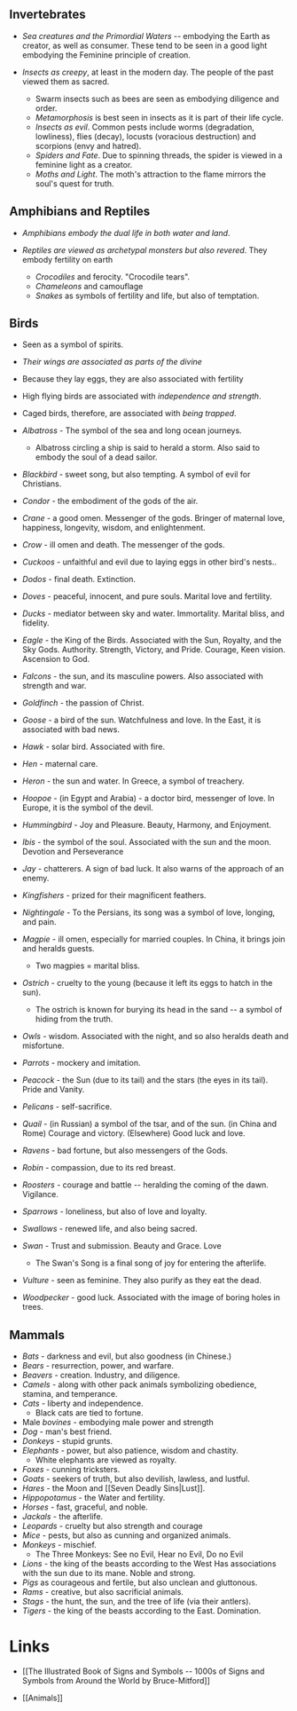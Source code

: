 ## Invertebrates
* *Sea creatures and the Primordial Waters* -- embodying the Earth as creator, as well as consumer. These tend to be seen in a good light embodying the Feminine principle of creation.

* *Insects as creepy*, at least in the modern day. The people of the past viewed them as sacred.
	* Swarm insects such as bees are seen as embodying diligence and order.
	* *Metamorphosis* is best seen in insects as it is part of their life cycle.
	* *Insects as evil*. Common pests include worms (degradation, lowliness), flies (decay), locusts (voracious destruction) and scorpions (envy and hatred).
	* *Spiders and Fate*. Due to spinning threads, the spider is viewed in a feminine light as a creator.
	* *Moths and Light*. The moth's attraction to the flame mirrors the soul's quest for truth.

## Amphibians and Reptiles
* *Amphibians embody the dual life in both water and land*.

* *Reptiles are viewed as archetypal monsters but also revered*. They embody fertility on earth 
	* *Crocodiles* and ferocity. "Crocodile tears".
	* *Chameleons* and camouflage 
	* *Snakes* as symbols of fertility and life, but also of temptation. 

## Birds
* Seen as a symbol of spirits. 
* *Their wings are associated as parts of the divine*
* Because they lay eggs, they are also associated with fertility
* High flying birds are associated with *independence and strength*.
* Caged birds, therefore, are associated with *being trapped*.

* *Albatross* - The symbol of the sea and long ocean journeys. 
	* Albatross circling a ship is said to herald a storm. Also said to embody the soul of a dead sailor.
* *Blackbird* - sweet song, but also tempting. A symbol of evil for Christians.
* *Condor* - the embodiment of the gods of the air.
* *Crane* - a good omen. Messenger of the gods. Bringer of maternal love, happiness, longevity, wisdom, and enlightenment.
* *Crow* - ill omen and death. The messenger of the gods.
* *Cuckoos* - unfaithful and evil due to laying eggs in other bird's nests..
* *Dodos* - final death. Extinction.
* *Doves* - peaceful, innocent, and pure souls. Marital love and fertility.
* *Ducks* - mediator between sky and water. Immortality. Marital bliss, and fidelity.
* *Eagle* - the King of the Birds. Associated with the Sun, Royalty, and the Sky Gods. Authority. Strength, Victory, and Pride. Courage, Keen vision. Ascension to God.
* *Falcons* - the sun, and its masculine powers. Also associated with strength and war. 
* *Goldfinch* - the passion of Christ. 
* *Goose* - a bird of the sun. Watchfulness and love. In the East, it is associated with bad news.
* *Hawk* - solar bird. Associated with fire.
* *Hen* - maternal care.
* *Heron* - the sun and water. In Greece, a symbol of treachery. 
* *Hoopoe* - (in Egypt and Arabia) - a doctor bird, messenger of love. In Europe, it is the symbol of the devil.
* *Hummingbird* - Joy and Pleasure. Beauty, Harmony, and Enjoyment.
* *Ibis* - the symbol of the soul. Associated with the sun and the moon. Devotion and Perseverance
* *Jay* - chatterers. A sign of bad luck. It also warns of the approach of an enemy.
* *Kingfishers* - prized for their magnificent feathers.
* *Nightingale* - To the Persians, its song was a symbol of love, longing, and pain. 
* *Magpie* - ill omen, especially for married couples. In China, it brings join and heralds guests. 
	* Two magpies = marital bliss.
* *Ostrich* - cruelty to the young (because it left its eggs to hatch in the sun). 
	* The ostrich is known for burying its head in the sand -- a symbol of hiding from the truth.
* *Owls* - wisdom. Associated with the night, and so also heralds death and misfortune.
* *Parrots* - mockery and imitation.
* *Peacock* - the Sun (due to its tail) and the stars (the eyes in its tail). Pride and Vanity.
* *Pelicans* - self-sacrifice.
* *Quail* - (in Russian) a symbol of the tsar, and of the sun. (in China and Rome) Courage and victory. (Elsewhere) Good luck and love.
* *Ravens* - bad fortune, but also messengers of the Gods.
* *Robin* - compassion, due to its red breast. 
* *Roosters* - courage and battle -- heralding the coming of the dawn. Vigilance.
* *Sparrows* - loneliness, but also of love and loyalty.
* *Swallows* - renewed life, and also being sacred.
* *Swan* - Trust and submission. Beauty and Grace. Love
	* The Swan's Song is a final song of joy for entering the afterlife.
* *Vulture* - seen as feminine. They also purify as they eat the dead. 
* *Woodpecker* - good luck. Associated with the image of boring holes in trees.


## Mammals
* *Bats* - darkness and evil, but also goodness (in Chinese.)
* *Bears* - resurrection, power, and warfare.
* *Beavers* - creation. Industry, and diligence. 
* *Camels*  - along with other pack animals symbolizing obedience, stamina, and temperance.
* *Cats* - liberty and independence. 
	* Black cats are tied to fortune.
* Male *bovines* - embodying male power and strength
* *Dog* - man's best friend.
* *Donkeys* - stupid grunts.
* *Elephants* - power, but also patience, wisdom and chastity. 
	* White elephants are viewed as royalty.
* *Foxes* - cunning tricksters.
* *Goats* - seekers of truth, but also devilish, lawless, and lustful.
* *Hares* - the Moon and [[Seven Deadly Sins|Lust]].
* *Hippopotamus* - the Water and fertility.
* *Horses* - fast, graceful, and noble.
* *Jackals* - the afterlife.
* *Leopards* - cruelty but also strength and courage
* *Mice* - pests, but also as cunning and organized animals.
* *Monkeys* - mischief.
	* The Three Monkeys: See no Evil, Hear no Evil, Do no Evil
* *Lions* - the king of the beasts according to the West Has associations with the sun due to its mane. Noble and strong.
* *Pigs* as courageous and fertile, but also unclean and gluttonous.
* *Rams* - creative, but also sacrificial animals.
* *Stags* - the hunt, the sun, and the tree of life (via their antlers).
* *Tigers* - the king of the beasts according to the East. Domination.
# Links
* [[The Illustrated Book of Signs and Symbols -- 1000s of Signs and Symbols from Around the World by Bruce-Mitford]]

* [[Animals]] 
